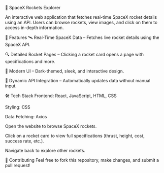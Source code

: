 🚀 SpaceX Rockets Explorer

An interactive web application that fetches real-time SpaceX rocket details using an API. Users can browse rockets, view images, and click on them to access in-depth information.

🌟 Features
🛰️ Real-Time SpaceX Data – Fetches live rocket details using the SpaceX API.

🔍 Detailed Rocket Pages – Clicking a rocket card opens a page with specifications and more.

🎨 Modern UI – Dark-themed, sleek, and interactive design.

📡 Dynamic API Integration – Automatically updates data without manual input.

🛠️ Tech Stack
Frontend: React, JavaScript, HTML, CSS

Styling:  CSS 

Data Fetching: Axios


Open the website to browse SpaceX rockets.

Click on a rocket card to view full specifications (thrust, height, cost, success rate, etc.).

Navigate back to explore other rockets.


🤝 Contributing
Feel free to fork this repository, make changes, and submit a pull request!